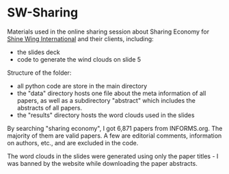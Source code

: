 # SW-Sharing


Materials used in the online sharing session about Sharing Economy for [Shine Wing International](
http://www.shinewinginternational.com) and their clients, including:

* the slides deck
* code to generate the wind clouds on slide 5

Structure of the folder:

* all python code are store in the main directory
* the "data" directory hosts one file about the meta information of all papers, as well as a subdirectory "abstract" which includes the abstracts of all papers.
* the "results" directory hosts the word clouds used in the slides

By searching "sharing economy", I got 6,871 papers from INFORMS.org. The majority of them are valid papers. A few are editorial comments, information on authors, etc., and are excluded in the code.

The word clouds in the slides were generated using only the paper titles - I was banned by the website while downloading the paper abstracts.
